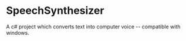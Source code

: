 # SpeechSynthesizer
A c# project which converts text into computer voice -- compatible with windows.

